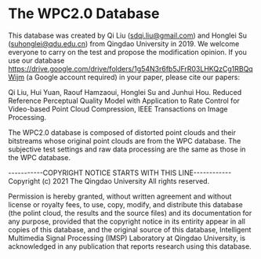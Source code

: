 # The WPC2.0 Database
This database was created by Qi Liu (sdqi.liu@gmail.com) and Honglei Su (suhonglei@qdu.edu.cn) from Qingdao University in 2019. We welcome everyone to carry on the test and propose the modification opinion. If you use our database https://drive.google.com/drive/folders/1g54N3r6fb5JFrR03LHKQzCg1RBQqWijm (a Google account required) in your paper, please cite our papers: 

Qi Liu, Hui Yuan, Raouf Hamzaoui, Honglei Su and Junhui Hou. Reduced Reference Perceptual Quality Model with Application to Rate Control for Video-based Point Cloud Compression, IEEE Transactions on Image Processing.

The WPC2.0 database is composed of distorted point clouds and their bitstreams whose original point clouds are from the WPC database. The subjective test settings and raw data processing are the same as those in the WPC database.

-----------COPYRIGHT NOTICE STARTS WITH THIS LINE------------ Copyright (c) 2021 The Qingdao University All rights reserved.

Permission is hereby granted, without written agreement and without license or royalty fees, to use, copy, modify, and distribute this database (the polint cloud, the results and the source files) and its documentation for any purpose, provided that the copyright notice in its entirity appear in all copies of this database, and the original source of this database, Intelligent Multimedia Signal Processing (IMSP) Laboratory at Qingdao University, is acknowledged in any publication that reports research using this database.
